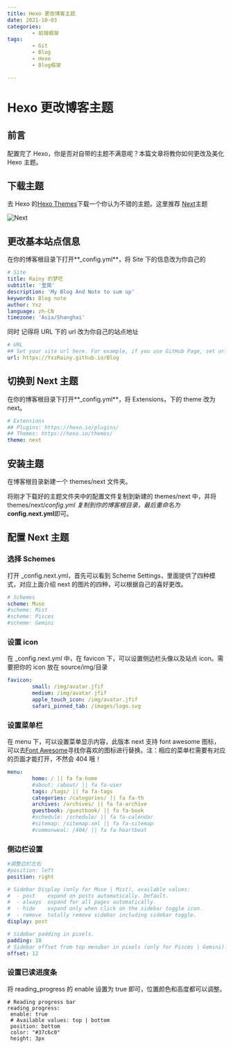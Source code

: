 ```yaml
---
title: Hexo 更改博客主题
date: 2021-10-03
categories:
        - 前端框架
tags:
        - Git
        - Blog
        - Hexo
        - Blog框架

---
```


# Hexo 更改博客主题

## 前言

配置完了 Hexo，你是否对自带的主题不满意呢？本篇文章将教你如何更改及美化 Hexo 主题。

## 下载主题

去 Hexo 的[Hexo Themes](https://hexo.io/themes/)下载一个你认为不错的主题。这里推荐 [Next](https://github.com/next-theme/hexo-theme-next)主题

![Next](Next.png)

## 更改基本站点信息

在你的博客根目录下打开**\_config.yml**，将 Site 下的信息改为你自己的

```yaml
# Site
title: Rainy 的梦呓
subtitle: '至简'
description: 'My Blog And Note to sum up'
keywords: Blog note
author: Yxz
language: zh-CN
timezone: 'Asia/Shanghai'
```

同时 记得将 URL 下的 url 改为你自己的站点地址

```yaml
# URL
## Set your site url here. For example, if you use GitHub Page, set url as 'https://username.github.io/project'
url: https://YxzRainy.github.io/Blog
```

## 切换到 Next 主题

在你的博客根目录下打开**\_config.yml**，将 Extensions，下的 theme 改为 next。

```yaml
# Extensions
## Plugins: https://hexo.io/plugins/
## Themes: https://hexo.io/themes/
theme: next
```

## 安装主题

在博客根目录新建一个 themes/next 文件夹。

将刚才下载好的主题文件夹中的配置文件复制到新建的 themes/next 中，并将 themes/next/_config.yml 复制到你的博客根目录，最后重命名为_**config.next.yml**即可。

## 配置 Next 主题

### 选择 Schemes

打开 \_config.next.yml，首先可以看到 Scheme Settings，里面提供了四种模式，对应上面介绍 next 的图片的四种，可以根据自己的喜好更改。

```yaml
# Schemes
scheme: Muse
#scheme: Mist
#scheme: Pisces
#scheme: Gemini
```

### 设置 icon

在 \_config.next.yml 中，在 favicon 下，可以设置侧边栏头像以及站点 icon。需要把你的 icon 放在 source/img/目录

```yaml
favicon:
        small: /img/avatar.jfif
        medium: /img/avatar.jfif
        apple_touch_icon: /img/avatar.jfif
        safari_pinned_tab: /images/logo.svg
```

### 设置菜单栏

在 menu 下，可以设置菜单显示内容，此版本 next 支持 font awesome 图标，可以去[Font Awesome](https://fontawesome.com/)寻找你喜欢的图标进行替换。注：相应的菜单栏需要有对应的页面才能打开，不然会 404 哦！

```yaml
menu:
        home: / || fa fa-home
        #about: /about/ || fa fa-user
        tags: /tags/ || fa fa-tags
        categories: /categories/ || fa fa-th
        archives: /archives/ || fa fa-archive
        guestbook: /guestbook/ || fa fa-book
        #schedule: /schedule/ || fa fa-calendar
        #sitemap: /sitemap.xml || fa fa-sitemap
        #commonweal: /404/ || fa fa-heartbeat
```

### 侧边栏设置

```yaml
#调整边栏左右
#position: left
position: right

# Sidebar Display (only for Muse | Mist), available values:
#  - post    expand on posts automatically. Default.
#  - always  expand for all pages automatically.
#  - hide    expand only when click on the sidebar toggle icon.
#  - remove  totally remove sidebar including sidebar toggle.
display: post

# Sidebar padding in pixels.
padding: 18
# Sidebar offset from top menubar in pixels (only for Pisces | Gemini).
offset: 12
```

### 设置已读进度条

将 reading_progress 的 enable 设置为 true 即可，位置颜色和高度都可以调整。

```
# Reading progress bar
reading_progress:
 enable: true
 # Available values: top | bottom
 position: bottom
 color: "#37c6c0"
 height: 3px

```
